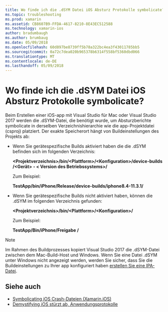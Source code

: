 ```yaml
---
title: Wo finde ich die .dSYM Datei iOS Absturz Protokolle symbolicate?
ms.topic: troubleshooting
ms.prod: xamarin
ms.assetid: CB8607B9-FFDA-4617-8210-8E43EC512588
ms.technology: xamarin-ios
author: bradumbaugh
ms.author: brumbaug
ms.date: 05/09/2018
ms.openlocfilehash: 60d897be8739ff5b78a322bc4ea3f43011785bb5
ms.sourcegitcommit: 0a72c7dea020b965378b6314f558bf5360dbd066
ms.translationtype: MT
ms.contentlocale: de-DE
ms.lasthandoff: 05/09/2018
---
```

# <a name="where-can-i-find-the-dsym-file-to-symbolicate-ios-crash-logs"></a>Wo finde ich die .dSYM Datei iOS Absturz Protokolle symbolicate?

Beim Erstellen einer iOS-app mit Visual Studio für Mac oder Visual Studio 2017 werden die .dSYM-Datei, die benötigt wurde, um Absturzberichte symbolicate in derselben Verzeichnishierarchie wie die app-Projektdatei (csproj) platziert. Der exakte Speicherort hängt von Buildeinstellungen des Projekts ab:

- Wenn Sie gerätespezifische Builds aktiviert haben die die .dSYM befinden sich im folgenden Verzeichnis:

    **&lt;Projektverzeichnis&gt;/bin/&lt;Plattform&gt;/&lt;Konfiguration&gt;/device-builds /&lt;Gerät&gt; - &lt; Version des Betriebssystems&gt;/**

    Zum Beispiel:
  
    **TestApp/bin/iPhone/Release/device-builds/iphone8.4-11.3.1/**

- Wenn Sie gerätespezifische Builds nicht aktiviert haben, können die .dSYM im folgenden Verzeichnis gefunden:

    **&lt;Projektverzeichnis&gt;/bin/&lt;Plattform&gt;/&lt;Konfiguration&gt;/**

    Zum Beispiel:

    **TestApp/Bin/iPhone/Freigabe /**

> [!NOTE]
> Im Rahmen des Buildprozesses kopiert Visual Studio 2017 die .dSYM-Datei zwischen dem Mac-Build-Host und Windows. Wenn Sie eine Datei .dSYM unter Windows nicht angezeigt werden, werden Sie sicher, dass Sie die Buildeinstellungen zu Ihrer app konfiguriert haben [erstellen Sie eine IPA-Datei](~/ios/deploy-test/app-distribution/ipa-support.md).

## <a name="see-also"></a>Siehe auch

- [Symbolicating iOS Crash-Dateien (Xamarin.iOS)](http://jmillerdev.net/symbolicating-ios-crash-files-xamarin-ios/)
- [Demystifying iOS stürzt ab, Anwendungsprotokolle](https://www.raywenderlich.com/23704/demystifying-ios-application-crash-logs)

